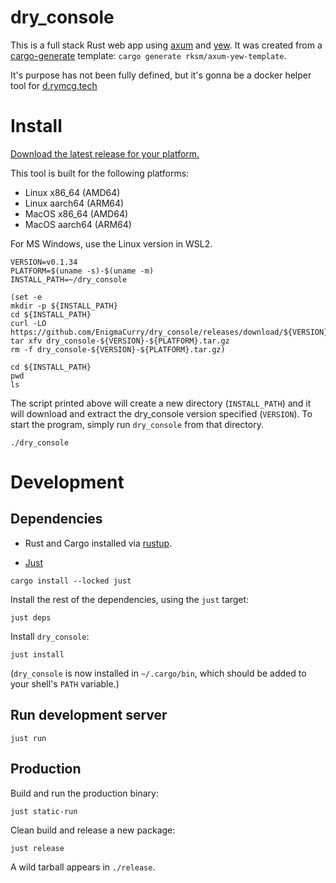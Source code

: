 # dry_console

This is a full stack Rust web app using [axum](https://github.com/tokio-rs/axum) and [yew](https://yew.rs/). It was created from a [cargo-generate](https://cargo-generate.github.io/cargo-generate/) template: `cargo generate rksm/axum-yew-template`.

It's purpose has not been fully defined, but it's gonna be a docker helper tool for [d.rymcg.tech](d.rymcg.tech)

# Install

[Download the latest release for your platform.](https://github.com/EnigmaCurry/dry_console/releases)

This tool is built for the following platforms:

 * Linux x86_64 (AMD64)
 * Linux aarch64 (ARM64)
 * MacOS x86_64 (AMD64)
 * MacOS aarch64 (ARM64)

For MS Windows, use the Linux version in WSL2.

```
VERSION=v0.1.34
PLATFORM=$(uname -s)-$(uname -m)
INSTALL_PATH=~/dry_console

(set -e
mkdir -p ${INSTALL_PATH}
cd ${INSTALL_PATH}
curl -LO https://github.com/EnigmaCurry/dry_console/releases/download/${VERSION}/dry_console-${VERSION}-${PLATFORM}.tar.gz
tar xfv dry_console-${VERSION}-${PLATFORM}.tar.gz
rm -f dry_console-${VERSION}-${PLATFORM}.tar.gz)

cd ${INSTALL_PATH}
pwd
ls
```

The script printed above will create a new directory (`INSTALL_PATH`)
and it will download and extract the dry_console version specified
(`VERSION`). To start the program, simply run `dry_console` from that
directory.

```
./dry_console
```

# Development
## Dependencies

 * Rust and Cargo installed via [rustup](https://rustup.rs/).

 * [Just](https://github.com/casey/just?tab=readme-ov-file#readme)
 
```
cargo install --locked just
```

Install the rest of the dependencies, using the `just` target:

```
just deps
```

Install `dry_console`:

```
just install
```

(`dry_console` is now installed in `~/.cargo/bin`, which should be
added to your shell's `PATH` variable.)

## Run development server

```
just run
```

## Production

Build and run the production binary:

```
just static-run
```

Clean build and release a new package:

```
just release
```

A wild tarball appears in `./release`.
